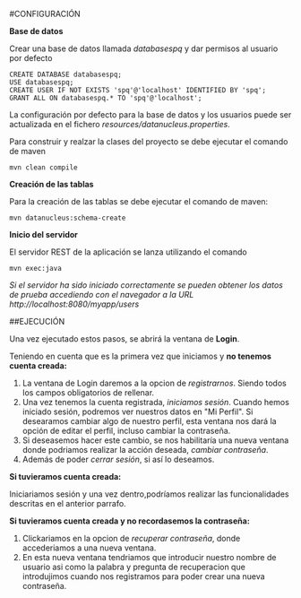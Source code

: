 #CONFIGURACIÓN

**Base de datos**

Crear una base de datos llamada *databasespq* y dar permisos al usuario por defecto


```
CREATE DATABASE databasespq;
USE databasespq;
CREATE USER IF NOT EXISTS 'spq'@'localhost' IDENTIFIED BY 'spq';
GRANT ALL ON databasespq.* TO 'spq'@'localhost';
```

La configuración por defecto para la base de datos y los usuarios puede ser actualizada en el fichero *resources/datanucleus.properties*.

Para construir y realzar la clases del proyecto se debe ejecutar el comando de maven

```
mvn clean compile
```

**Creación de las tablas**

Para la creación de las tablas se debe ejecutar el comando de maven:

```
mvn datanucleus:schema-create
```

**Inicio del servidor**

El servidor REST de la aplicación se lanza utilizando el comando

```
mvn exec:java
```

*Si el servidor ha sido iniciado correctamente se pueden obtener los datos de prueba accediendo con el navegador a la URL http://localhost:8080/myapp/users*

##EJECUCIÓN

Una vez ejecutado estos pasos, se abrirá la ventana de **Login**. 

Teniendo en cuenta que es la primera vez que iniciamos y **no tenemos cuenta creada:**

1. La ventana de Login daremos a la opcion de *registrarnos*. Siendo todos los campos obligatorios de rellenar. 
2. Una vez tenemos la cuenta registrada, *iniciamos sesión*. Cuando hemos iniciado sesión, podremos ver nuestros datos en "Mi Perfil".
Si desearamos cambiar algo de nuestro perfil, esta ventana nos dará la opción de editar el perfil, incluso cambiar la contraseña. 
3. Si deseasemos hacer este cambio, se nos habilitaría una nueva ventana donde podriamos realizar la acción deseada, *cambiar contraseña*. 
4. Además de poder *cerrar sesión*, si así lo deseamos. 

**Si tuvieramos cuenta creada:**

Iniciariamos sesión y una vez dentro,podríamos realizar las funcionalidades descritas
en el anterior parrafo.

**Si tuvieramos cuenta creada y no recordasemos la contraseña:**

1. Clickariamos en la opcion de *recuperar contraseña*, donde accederiamos a una nueva ventana. 
2. En esta nueva ventana tendriamos que introducir nuestro nombre de usuario asi como la palabra y 
pregunta de recuperacion que introdujimos cuando nos registramos para poder crear una nueva contraseña.
